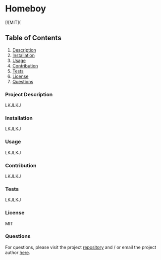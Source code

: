 
# **Homeboy**

[![MIT](<a href="https://img.shields.io/badge/License-MIT-yellow.svg)](https://opensource.org/licenses/MIT"></a>

## Table of Contents
1. [Description](#description)
2. [Installation](#installation)
3. [Usage](#usage)
4. [Contribution](#contribution)
5. [Tests](#tests)
6. [License](#license) 
7. [Questions](#questions)

### Project Description
LKJLKJ<a name="description"><a>

### Installation
LKJLKJ<a name="installation"><a>

### Usage
LKJLKJ<a name="usage"><a>

### Contribution
LKJLKJ<a name="contribution"><a>

### Tests
LKJLKJ<a name="tests"><a>

### License
MIT<a name="license"><a>

### Questions<a name="questions"><a>
For questions, please visit the project [repository](https://github.com/horsfalm/professional-readme-generator) and / or email the project author [here](mailto:horsfalm@gmail.com).
     